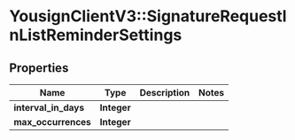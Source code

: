 # YousignClientV3::SignatureRequestInListReminderSettings

## Properties
Name | Type | Description | Notes
------------ | ------------- | ------------- | -------------
**interval_in_days** | **Integer** |  | 
**max_occurrences** | **Integer** |  | 

